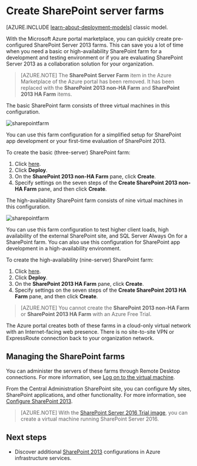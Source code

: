 <properties
	pageTitle="Create SharePoint server farms | Microsoft Azure"
	description="Quickly create a new basic or highly-available SharePoint Server 2013 farm with the Azure portal marketplace."
	services="virtual-machines-windows"
	documentationCenter=""
	authors="JoeDavies-MSFT"
	manager="timlt"
	editor=""
	tags="azure-resource-manager"/>

<tags
	ms.service="virtual-machines-windows"
	ms.workload="infrastructure-services"
	ms.tgt_pltfrm="vm-windows"
	ms.devlang="na"
	ms.topic="article"
	ms.date="05/04/2016"
	ms.author="josephd"/>

# Create SharePoint server farms

[AZURE.INCLUDE [learn-about-deployment-models](../../includes/learn-about-deployment-models-rm-include.md)] classic model.

With the Microsoft Azure portal marketplace, you can quickly create pre-configured SharePoint Server 2013 farms. This can save you a lot of time when you need a basic or high-availability SharePoint farm for a development and testing environment or if you are evaluating SharePoint Server 2013 as a collaboration solution for your organization.

> [AZURE.NOTE] The **SharePoint Server Farm** item in the Azure Marketplace of the Azure portal has been removed. It has been replaced with the **SharePoint 2013 non-HA Farm** and **SharePoint 2013 HA Farm** items.

The basic SharePoint farm consists of three virtual machines in this configuration.

![sharepointfarm](./media/virtual-machines-windows-sharepoint-farm/Non-HAFarm.png)

You can use this farm configuration for a simplified setup for SharePoint app development or your first-time evaluation of SharePoint 2013.

To create the basic (three-server) SharePoint farm:

1. Click [here](https://azure.microsoft.com/marketplace/partners/sharepoint2013/sharepoint2013farmsharepoint2013-nonha/).
2. Click **Deploy**.
3. On the **SharePoint 2013 non-HA Farm** pane, click **Create**.
4. Specify settings on the seven steps of the **Create SharePoint 2013 non-HA Farm** pane, and then click **Create**.

The high-availability SharePoint farm consists of nine virtual machines in this configuration.

![sharepointfarm](./media/virtual-machines-windows-sharepoint-farm/HAFarm.png)

You can use this farm configuration to test higher client loads, high availability of the external SharePoint site, and SQL Server Always On for a SharePoint farm. You can also use this configuration for SharePoint app development in a high-availability environment.

To create the high-availability (nine-server) SharePoint farm:

1. Click [here](https://azure.microsoft.com/marketplace/partners/sharepoint2013/sharepoint2013farmsharepoint2013-ha/).
2. Click **Deploy**.
3. On the **SharePoint 2013 HA Farm** pane, click **Create**.
4. Specify settings on the seven steps of the **Create SharePoint 2013 HA Farm** pane, and then click **Create**.

> [AZURE.NOTE] You cannot create the **SharePoint 2013 non-HA Farm** or **SharePoint 2013 HA Farm** with an Azure Free Trial.

The Azure portal creates both of these farms in a cloud-only virtual network with an Internet-facing web presence. There is no site-to-site VPN or ExpressRoute connection back to your organization network.

## Managing the SharePoint farms

You can administer the servers of these farms through Remote Desktop connections. For more information, see [Log on to the virtual machine](virtual-machines-windows-hero-tutorial.md#log-on-to-the-virtual-machine).

From the Central Administration SharePoint site, you can configure My sites, SharePoint applications, and other functionality. For more information, see [Configure SharePoint 2013](http://technet.microsoft.com/library/ee836142.aspx).

> [AZURE.NOTE] With the [SharePoint Server 2016 Trial image](https://azure.microsoft.com/blog/test-sharepoint-server-2016/), you can create a virtual machine running SharePoint Server 2016.

## Next steps

- Discover additional [SharePoint 2013](https://technet.microsoft.com/library/dn635309.aspx) configurations in Azure infrastructure services.
